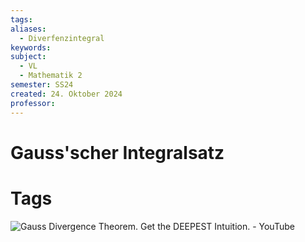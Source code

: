 ```yaml
---
tags: 
aliases:
  - Diverfenzintegral
keywords: 
subject:
  - VL
  - Mathematik 2
semester: SS24
created: 24. Oktober 2024
professor:
---
```

 

# Gauss'scher Integralsatz

# Tags

![Gauss Divergence Theorem. Get the DEEPEST Intuition. - YouTube](https://www.youtube.com/watch?v=zZqxbwl3Dno)